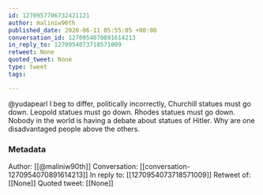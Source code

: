 ```yaml
---
id: 1270957706732421121
author: maliniw90th
published_date: 2020-06-11 05:55:05 +00:00
conversation_id: 1270954070891614213
in_reply_to: 1270954073718571009
retweet: None
quoted_tweet: None
type: tweet
tags:

---
```


@yudapearl I beg to differ, politically incorrectly, Churchill statues must go down. Leopold statues must go down. Rhodes statues must go down. Nobody in the world is having a debate about statues of Hitler. Why are one disadvantaged people above the others.

### Metadata

Author: [[@maliniw90th]]
Conversation: [[conversation-1270954070891614213]]
In reply to: [[1270954073718571009]]
Retweet of: [[None]]
Quoted tweet: [[None]]
